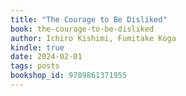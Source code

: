 ```yaml
---
title: "The Courage to Be Disliked"
book: the-courage-to-be-disliked
author: Ichiro Kishimi, Fumitake Koga
kindle: true
date: 2024-02-01
tags: posts
bookshop_id: 9789861371955
---
```

